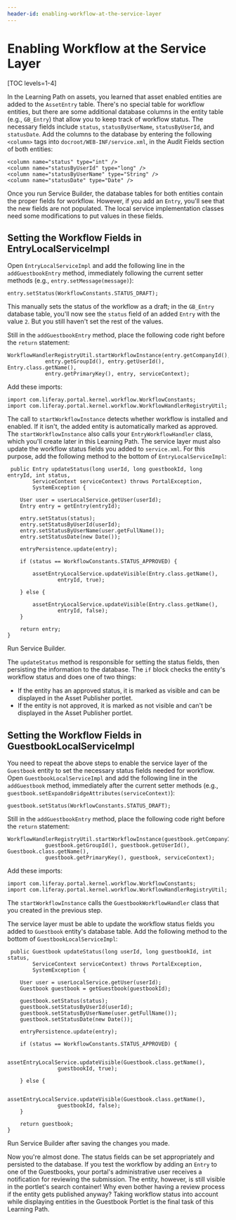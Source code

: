 ```yaml
---
header-id: enabling-workflow-at-the-service-layer
---
```


# Enabling Workflow at the Service Layer

[TOC levels=1-4]

In the Learning Path on assets, you learned that asset enabled entities are
added to the `AssetEntry` table. There's no special table for workflow entities,
but there are some additional database columns in the entity table (e.g.,
`GB_Entry`) that allow you to keep track of workflow status. The necessary
fields include `status`, `statusByUserName`, `statusByUserId`, and `statusDate`.
Add the columns to the database by entering the following `<column>` tags into
`docroot/WEB-INF/service.xml`, in the Audit Fields section of both entities:

    <column name="status" type="int" />
    <column name="statusByUserId" type="long" />
    <column name="statusByUserName" type="String" />
    <column name="statusDate" type="Date" />

Once you run Service Builder, the database tables for both entities contain the
proper fields for workflow. However, if you add an `Entry`, you'll see that the
new fields are not populated. The local service implementation classes need
some modifications to put values in these fields. 

## Setting the Workflow Fields in EntryLocalServiceImpl

Open `EntryLocalServiceImpl` and add the following line in the
`addGuestbookEntry` method, immediately following the current setter methods
(e.g., `entry.setMessage(message)`):

    entry.setStatus(WorkflowConstants.STATUS_DRAFT);

This manually sets the status of the workflow as a draft; in the `GB_Entry`
database table, you'll now see the `status` field of an added `Entry` with the
value `2`. But you still haven't set the rest of the values.

Still in the `addGuestbookEntry` method, place the following code right before
the `return` statement:

    WorkflowHandlerRegistryUtil.startWorkflowInstance(entry.getCompanyId(), 
				entry.getGroupId(), entry.getUserId(), Entry.class.getName(), 
				entry.getPrimaryKey(), entry, serviceContext);

Add these imports:

    import com.liferay.portal.kernel.workflow.WorkflowConstants;
    import com.liferay.portal.kernel.workflow.WorkflowHandlerRegistryUtil;

The call to `startWorkflowInstance` detects whether workflow is installed and
enabled. If it isn't, the added entity is automatically marked as approved. The
`startWorkflowInstance` also calls your `EntryWorkflowHandler` class, which
you'll create later in this Learning Path. The service layer must also update
the workflow status fields you added to `service.xml`. For this purpose, add the
following method to the bottom of `EntryLocalServiceImpl`:

     public Entry updateStatus(long userId, long guestbookId, long entryId, int status,
			ServiceContext serviceContext) throws PortalException,
			SystemException {

		User user = userLocalService.getUser(userId);
		Entry entry = getEntry(entryId);

		entry.setStatus(status);
		entry.setStatusByUserId(userId);
		entry.setStatusByUserName(user.getFullName());
		entry.setStatusDate(new Date());

		entryPersistence.update(entry);

		if (status == WorkflowConstants.STATUS_APPROVED) {

			assetEntryLocalService.updateVisible(Entry.class.getName(),
					entryId, true);

		} else {

			assetEntryLocalService.updateVisible(Entry.class.getName(),
					entryId, false);
		}

		return entry;
	}

Run Service Builder.

The `updateStatus` method is responsible for setting the status fields, then
persisting the information to the database. The `if` block checks the entity's
workflow status and does one of two things:

- If the entity has an approved status, it is marked as visible and can be
  displayed in the Asset Publisher portlet.
- If the entity is not approved, it is marked as not visible and can't be
  displayed in the Asset Publisher portlet.

## Setting the Workflow Fields in GuestbookLocalServiceImpl

You need to repeat the above steps to enable the service layer of the
`Guestbook` entity to set the necessary status fields needed for workflow.
Open `GuestbookLocalServiceImpl` and add the following line in the
`addGuestbook` method, immediately after the current setter methods (e.g.,
`guestbook.setExpandoBridgeAttributes(serviceContext)`):

    guestbook.setStatus(WorkflowConstants.STATUS_DRAFT);

Still in the `addGuestbookEntry` method, place the following code right before
the `return` statement:

    WorkflowHandlerRegistryUtil.startWorkflowInstance(guestbook.getCompanyId(), 
				guestbook.getGroupId(), guestbook.getUserId(), Guestbook.class.getName(), 
				guestbook.getPrimaryKey(), guestbook, serviceContext);

Add these imports:

    import com.liferay.portal.kernel.workflow.WorkflowConstants;
    import com.liferay.portal.kernel.workflow.WorkflowHandlerRegistryUtil;

The `startWorkflowInstance` calls the `GuestbookWorkflowHandler` class that you
created in the previous step. 

The service layer must be able to update the workflow status fields you added to
`Guestbook` entity's database table. Add the following method to the bottom of
`GuestbookLocalServiceImpl`:

     public Guestbook updateStatus(long userId, long guestbookId, int status,
			ServiceContext serviceContext) throws PortalException,
			SystemException {

		User user = userLocalService.getUser(userId);
		Guestbook guestbook = getGuestbook(guestbookId);

		guestbook.setStatus(status);
		guestbook.setStatusByUserId(userId);
		guestbook.setStatusByUserName(user.getFullName());
		guestbook.setStatusDate(new Date());

		entryPersistence.update(entry);

		if (status == WorkflowConstants.STATUS_APPROVED) {

			assetEntryLocalService.updateVisible(Guestbook.class.getName(),
					guestbookId, true);

		} else {

			assetEntryLocalService.updateVisible(Guestbook.class.getName(),
					guestbookId, false);
		}

		return guestbook;
	}

Run Service Builder after saving the changes you made.

Now you're almost done. The status fields can be set appropriately and
persisted to the database. If you test the workflow by adding an `Entry` to one
of the Guestbooks, your portal's administrative user receives a
notification for reviewing the submission. The entity, however, is still visible
in the portlet's search container! Why even bother having a review process if
the entity gets published anyway? Taking workflow status into account while
displaying entities in the Guestbook Portlet is the final task of this Learning
Path. 

